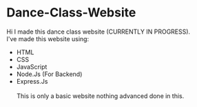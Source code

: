 # Dance-Class-Website
Hi I made this dance class website (CURRENTLY IN PROGRESS).
<br>
I've made this website using:
<ul>
  <li>HTML</li>
  <li>CSS</li>
  <li>JavaScript</li>
  <li>Node.Js (For Backend)</li>
  <li>Express.Js</li>
 <br>
  This is only a basic website nothing advanced done in this.
  
